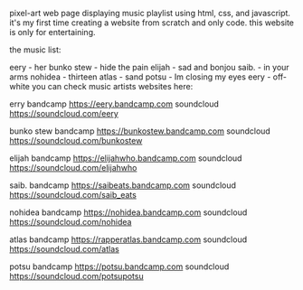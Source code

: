 pixel-art web page displaying music playlist using html, css, and javascript. it's my first time creating a website from scratch and only code. this website is only for entertaining.

the music list:

eery - her
bunko stew - hide the pain
elijah - sad and bonjou
saib. - in your arms
nohidea - thirteen
atlas - sand
potsu - Im closing my eyes
eery - off-white
you can check music artists websites here:

erry
bandcamp https://eery.bandcamp.com 
soundcloud https://soundcloud.com/eery

bunko stew 
bandcamp https://bunkostew.bandcamp.com 
soundcloud https://soundcloud.com/bunkostew

elijah 
bandcamp https://elijahwho.bandcamp.com 
soundcloud https://soundcloud.com/elijahwho

saib. 
bandcamp https://saibeats.bandcamp.com 
soundcloud https://soundcloud.com/saib_eats

nohidea 
bandcamp https://nohidea.bandcamp.com 
soundcloud https://soundcloud.com/nohidea

atlas 
bandcamp https://rapperatlas.bandcamp.com 
soundcloud https://soundcloud.com/atlas

potsu 
bandcamp https://potsu.bandcamp.com 
soundcloud https://soundcloud.com/potsupotsu
